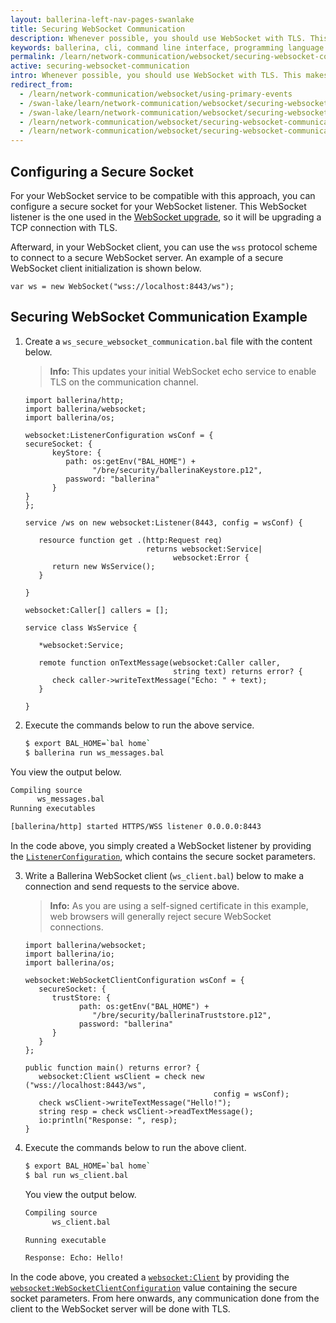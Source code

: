 ```yaml
---
layout: ballerina-left-nav-pages-swanlake
title: Securing WebSocket Communication
description: Whenever possible, you should use WebSocket with TLS. This makes sure that your data communication is secure through the network. 
keywords: ballerina, cli, command line interface, programming language
permalink: /learn/network-communication/websocket/securing-websocket-communication/
active: securing-websocket-communication
intro: Whenever possible, you should use WebSocket with TLS. This makes sure that your data communication is secure through the network. 
redirect_from:
  - /learn/network-communication/websocket/using-primary-events
  - /swan-lake/learn/network-communication/websocket/securing-websocket-communication/
  - /swan-lake/learn/network-communication/websocket/securing-websocket-communication
  - /learn/network-communication/websocket/securing-websocket-communication/
  - /learn/network-communication/websocket/securing-websocket-communication
---
```


## Configuring a Secure Socket 

For your WebSocket service to be compatible with this approach, you can configure a secure socket for your WebSocket listener. This WebSocket listener is the one used in the [WebSocket upgrade](/learn/network-communication/websocket/), so it will be upgrading a TCP connection with TLS.

Afterward, in your WebSocket client, you can use the `wss` protocol scheme to connect to a secure WebSocket server. An example of a secure WebSocket client initialization is shown below.

```ballerina
var ws = new WebSocket("wss://localhost:8443/ws");
```

## Securing WebSocket Communication Example

1. Create a `ws_secure_websocket_communication.bal` file with the content below.

   >**Info:** This updates your initial WebSocket echo service to enable TLS on the communication channel. 

   ```ballerina
   import ballerina/http;
   import ballerina/websocket;
   import ballerina/os;
   
   websocket:ListenerConfiguration wsConf = {
   secureSocket: {
         keyStore: {
            path: os:getEnv("BAL_HOME") +
                  "/bre/security/ballerinaKeystore.p12",
            password: "ballerina"
         }
   }
   };
   
   service /ws on new websocket:Listener(8443, config = wsConf) {
   
      resource function get .(http:Request req)
                              returns websocket:Service|
                                    websocket:Error {
         return new WsService();
      }
   
   }
   
   websocket:Caller[] callers = [];
   
   service class WsService {
   
      *websocket:Service;
   
      remote function onTextMessage(websocket:Caller caller,
                                    string text) returns error? {
         check caller->writeTextMessage("Echo: " + text);
      }
   
   }
   ```

2. Execute the commands below to run the above service. 

   ```bash
   $ export BAL_HOME=`bal home`
   $ ballerina run ws_messages.bal
   ```
You view the output below.

   ```bash
   Compiling source
         ws_messages.bal
   Running executables
   
   [ballerina/http] started HTTPS/WSS listener 0.0.0.0:8443
   ```

   In the code above, you simply created a WebSocket listener by providing the [`ListenerConfiguration`](/learn/api-docs/ballerina/#/ballerina/websocket/1.1.2/websocket/records/ListenerConfiguration), which contains the secure socket parameters. 

3. Write a Ballerina WebSocket client (`ws_client.bal`) below to make a connection and send requests to the service above.

   >**Info:** As you are using a self-signed certificate in this example, web browsers will generally reject secure WebSocket connections.  

   ```ballerina
   import ballerina/websocket;
   import ballerina/io;
   import ballerina/os;
   
   websocket:WebSocketClientConfiguration wsConf = {
      secureSocket: {
         trustStore: {
               path: os:getEnv("BAL_HOME") +
                  "/bre/security/ballerinaTruststore.p12",
               password: "ballerina"
         }
      }
   };
   
   public function main() returns error? {
      websocket:Client wsClient = check new ("wss://localhost:8443/ws",
                                             config = wsConf);
      check wsClient->writeTextMessage("Hello!");
      string resp = check wsClient->readTextMessage();
      io:println("Response: ", resp);
   }
   ```

4. Execute the commands below to run the above client. 

   ```bash
   $ export BAL_HOME=`bal home`
   $ bal run ws_client.bal
   ```

   You view the output below.

   ```bash
   Compiling source
         ws_client.bal

   Running executable

   Response: Echo: Hello!
   ```

In the code above, you created a [`websocket:Client`](/learn/api-docs/ballerina/#/ballerina/websocket/1.1.2/websocket/clients/Client) by providing the [`websocket:WebSocketClientConfiguration`](/learn/api-docs/ballerina/#/ballerina/websocket/1.1.2/websocket/records/WebSocketClientConfiguration) value containing the secure socket parameters. From here onwards, any communication done from the client to the WebSocket server will be done with TLS.

<style> #tree-expand-all, #tree-collapse-all, .cTocElements {display:none;} .cGitButtonContainer {padding-left: 40px;} </style>